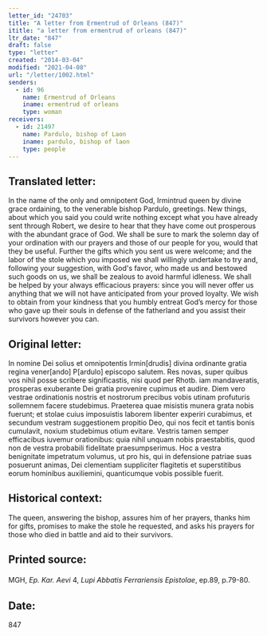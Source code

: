 ```yaml
---
letter_id: "24703"
title: "A letter from Ermentrud of Orleans (847)"
ititle: "a letter from ermentrud of orleans (847)"
ltr_date: "847"
draft: false
type: "letter"
created: "2014-03-04"
modified: "2021-04-08"
url: "/letter/1002.html"
senders:
  - id: 96
    name: Ermentrud of Orleans
    iname: ermentrud of orleans
    type: woman
receivers:
  - id: 21497
    name: Pardulo, bishop of Laon
    iname: pardulo, bishop of laon
    type: people
---
```

<h2> Translated letter:</h2><p>In the name of the only and omnipotent God, Irmintrud queen by divine grace ordaining, to the venerable bishop Pardulo, greetings. New things, about which you said you could write nothing except what you have already sent through Robert, we desire to hear that they have come out prosperous with the abundant grace of God. We shall be sure to mark the solemn day of your ordination with our prayers and those of our people for you, would that they be useful. Further the gifts which you sent us were welcome; and the labor of the stole which you imposed we shall willingly undertake to try and, following your suggestion, with God's favor, who made us and bestowed such goods on us, we shall be zealous to avoid harmful idleness. We shall be helped by your always efficacious prayers: since you will never offer us anything that we will not have anticipated from your proved loyalty. We wish to obtain from your kindness that you humbly entreat God’s mercy for those who gave up their souls in defense of the fatherland and you assist their survivors however you can.</p><h2 class="mt-4"> Original letter:</h2>In nomine Dei solius et omnipotentis Irmin[drudis] divina ordinante gratia regina vener[ando] P[ardulo] episcopo salutem.
Res novas, super quibus vos nihil posse scribere significastis, nisi quod per Rhotb. iam mandaveratis, prosperas exuberante Dei gratia provenire cupimus et audire.  Diem vero vestrae ordinationis nostris et nostrorum precibus vobis utinam profuturis sollemnem facere studebimus.  Praeterea quae misistis munera grata nobis fuerunt; et stolae cuius imposuistis laborem libenter experiri curabimus, et secundum vestram suggestionem propitio Deo, qui nos fecit et tantis bonis cumulavit, noxium studebimus otium evitare.
Vestris tamen semper efficacibus iuvemur orationibus:  quia nihil unquam nobis praestabitis, quod non de vestra probabili fidelitate praesumpserimus.  Hoc a vestra benignitate impetratum volumus, ut pro his, qui in defensione patriae suas posuerunt animas, Dei clementiam suppliciter flagitetis et superstitibus eorum hominibus auxiliemini, quanticumque vobis possible fuerit.
<h2 class="mt-4"> Historical context:</h2>The queen, answering the bishop, assures him of her prayers, thanks him for gifts, promises to make the stole he requested, and asks his prayers for those who died in battle and aid to their survivors.
<h2 class="mt-4"> Printed source:</h2><p>MGH, <em>Ep. Kar. Aevi</em><span style="line-height: 1.5; background-color: transparent;">&nbsp;4, <em>Lupi Abbatis Ferrariensis Epistolae</em>, ep.89, p.79-80.</span></p><h2 class="mt-4"> Date:</h2>847